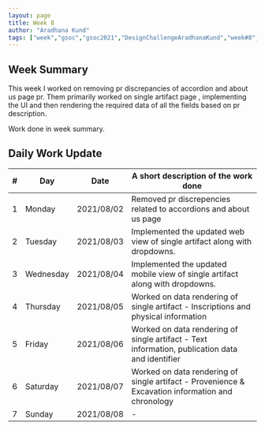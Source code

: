 ```yaml
---
layout: page
title: Week 8
author: "Aradhana Kund"
tags: ["week","gsoc","gsoc2021","DesignChallengeAradhanaKund","week#8","eval#2"]
---
```


## Week Summary
This week I worked on removing pr discrepancies of accordion and about us page pr. Them primarily worked on single artifact page , implementing the UI and then rendering the required data of all the fields based on pr description.
 
Work done in week summary.

## Daily Work Update

|\#|Day|Date|A short description of the work done|  
|---	|---	|---	|---	|  
|1   	| Monday 	|   2021/08/02	| Removed pr discrepencies related to accordions and about us page |  
|2   	| Tuesday  	|   2021/08/03	| Implemented the updated web view of single artifact along with dropdowns.	|  
|3   	| Wednesday  	|  2021/08/04 	| Implemented the updated mobile view of single artifact along with dropdowns. |  
|4   	| Thursday  	|   2021/08/05 | Worked on data rendering of single artifact - Inscriptions and physical information |  
|5   	| Friday  	|   2021/08/06	| Worked on data rendering of single artifact - Text information, publication data and identifier |  
|6   	| Saturday  	|   2021/08/07	| Worked on data rendering of single artifact - Provenience & Excavation information and chronology	|  
|7   	| Sunday  	|   2021/08/08	| - |  
